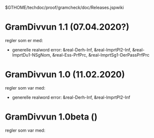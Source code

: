 $GTHOME/techdoc/proof/gramcheck/doc/Releases.jspwiki

#  GramDivvun 1.1 (07.04.2020?)

regler som er med:
* generelle realword error: &real-Derh-Inf, &real-ImprtPl2-Inf, &real-ImprtDu1-NSgNom, &real-Ess-PrfPrc, &real-ImprtSg1-DerPassPrfPrc

#  GramDivvun 1.0 (11.02.2020)

regler som var med:
* generelle realword error: &real-Derh-Inf, &real-ImprtPl2-Inf 

#  GramDivvun 1.0beta ()

regler som var med:
